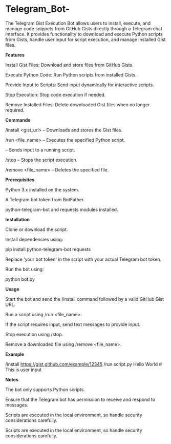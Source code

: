 # Telegram_Bot-
The Telegram Gist Execution Bot allows users to install, execute, and manage code snippets from GitHub Gists directly through a Telegram chat interface. It provides functionality to download and execute Python scripts from Gists, handle user input for script execution, and manage installed Gist files.

**Features**

Install Gist Files: Download and store files from GitHub Gists.

Execute Python Code: Run Python scripts from installed Gists.

Provide Input to Scripts: Send input dynamically for interactive scripts.

Stop Execution: Stop code execution if needed.

Remove Installed Files: Delete downloaded Gist files when no longer required.

**Commands**

/install <gist_url> – Downloads and stores the Gist files.

/run <file_name> – Executes the specified Python script.

<text input> – Sends input to a running script.

/stop – Stops the script execution.

/remove <file_name> – Deletes the specified file.

**Prerequisites**

Python 3.x installed on the system.

A Telegram bot token from BotFather.

python-telegram-bot and requests modules installed.

**Installation**

Clone or download the script.

Install dependencies using:

pip install python-telegram-bot requests

Replace 'your bot token' in the script with your actual Telegram bot token.

Run the bot using:

python bot.py

**Usage**

Start the bot and send the /install command followed by a valid GitHub Gist URL.

Run a script using /run <file_name>.

If the script requires input, send text messages to provide input.

Stop execution using /stop.

Remove a downloaded file using /remove <file_name>.

**Example**

/install https://gist.github.com/example/12345
/run script.py
Hello World  # This is user input

**Notes**

The bot only supports Python scripts.

Ensure that the Telegram bot has permission to receive and respond to messages.

Scripts are executed in the local environment, so handle security considerations carefully.

Scripts are executed in the local environment, so handle security considerations carefully.
